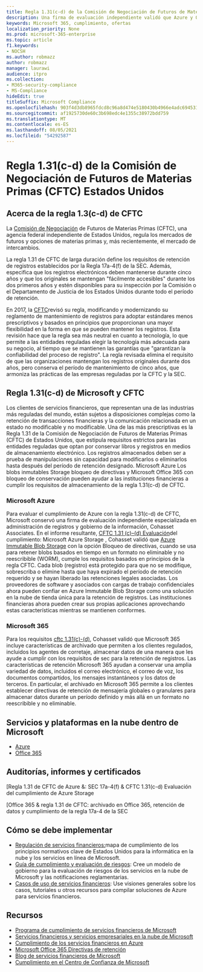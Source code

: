 ```yaml
---
title: Regla 1.31(c-d) de la Comisión de Negociación de Futuros de Materias Primas (CFTC) Estados Unidos
description: Una firma de evaluación independiente validó que Azure y Office 365 pueden ayudar a las empresas financieras a cumplir con los requisitos de retención de registros y almacenamiento inmutable de la Regla 1.31 de CFTC.
keywords: Microsoft 365, cumplimiento, ofertas
localization_priority: None
ms.prod: microsoft-365-enterprise
ms.topic: article
f1.keywords:
- NOCSH
ms.author: robmazz
author: robmazz
manager: laurawi
audience: itpro
ms.collection:
- M365-security-compliance
- MS-Compliance
hideEdit: true
titleSuffix: Microsoft Compliance
ms.openlocfilehash: 903f4d3db8965fdcd8c96a8d474e5180430b4966e4adc6945315f283ddbc0d3f
ms.sourcegitcommit: af1925730de60c3b698edc4e1355c38972bdd759
ms.translationtype: MT
ms.contentlocale: es-ES
ms.lasthandoff: 08/05/2021
ms.locfileid: "54292587"
---
```

# <a name="commodity-futures-trading-commission-cftc-rule-131c-d-united-states"></a>Regla 1.31(c-d) de la Comisión de Negociación de Futuros de Materias Primas (CFTC) Estados Unidos

## <a name="about-cftc-rule-13c-d"></a>Acerca de la regla 1.3(c-d) de CFTC

La [Comisión de Negociación](https://www.cftc.gov/) de Futuros de Materias Primas (CFTC), una agencia federal independiente de Estados Unidos, regula los mercados de futuros y opciones de materias primas y, más recientemente, el mercado de intercambios.  
  
La regla 1.31 de CFTC de larga duración define los requisitos de retención de registros establecidos por la Regla 17a-4(f) de la SEC. Además, especifica que los registros electrónicos deben mantenerse durante cinco años y que los originales se mantengan "fácilmente accesibles" durante los dos primeros años y estén disponibles para su inspección por la Comisión o el Departamento de Justicia de los Estados Unidos durante todo el período de retención.  
  
En 2017, la [CFTC](https://www.cftc.gov/sites/default/files/idc/groups/public/@lrfederalregister/documents/file/2017-11014a.pdf)revisó su regla, modificando y modernizando su reglamento de mantenimiento de registros para adoptar estándares menos prescriptivos y basados en principios que proporcionan una mayor flexibilidad en la forma en que se pueden mantener los registros. Esta revisión hace que la regla sea más neutral en cuanto a tecnología, lo que permite a las entidades reguladas elegir la tecnología más adecuada para su negocio, al tiempo que se mantienen las garantías que "garantizan la confiabilidad del proceso de registro". La regla revisada elimina el requisito de que las organizaciones mantengan los registros originales durante dos años, pero conserva el período de mantenimiento de cinco años, que armoniza las prácticas de las empresas reguladas por la CFTC y la SEC.

## <a name="microsoft-and-cftc-rule-131c-d"></a>Regla 1.31(c-d) de Microsoft y CFTC

Los clientes de servicios financieros, que representan una de las industrias más reguladas del mundo, están sujetos a disposiciones complejas como la retención de transacciones financieras y la comunicación relacionada en un estado no modificable y no modificable. Una de las más prescriptivas es la Regla 1.31 de la Comisión de Negociación de Futuros de Materias Primas (CFTC) de Estados Unidos, que estipula requisitos estrictos para las entidades reguladas que optan por conservar libros y registros en medios de almacenamiento electrónico. Los registros almacenados deben ser a prueba de manipulaciones sin capacidad para modificarlos o eliminarlos hasta después del período de retención designado. Microsoft Azure Los blobs inmutables Storage bloqueo de directivas y Microsoft Office 365 con bloqueo de conservación pueden ayudar a las instituciones financieras a cumplir los requisitos de almacenamiento de la regla 1.31(c-d) de CFTC.

### <a name="microsoft-azure"></a>Microsoft Azure

Para evaluar el cumplimiento de Azure con la regla 1.31(c-d) de CFTC, Microsoft conservó una firma de evaluación independiente especializada en administración de registros y gobierno de la información, Cohasset Associates. En el informe resultante, [CFTC 1.31 (c)–(d) Evaluación](https://servicetrust.microsoft.com/ViewPage/MSComplianceGuide?command=Download&downloadType=Document&downloadId=19b08fd4-d276-43e8-9461-715981d0ea20&docTab=4ce99610-c9c0-11e7-8c2c-f908a777fa4d_GRC_Assessment_Reports)del cumplimiento: Microsoft Azure Storage , Cohasset validó que [Azure Immutable Blob Storage](/azure/storage/blobs/storage-blob-immutable-storage) con la opción Bloqueo de directivas, cuando se usa para retener blobs basados en tiempo en un formato no eliminable y no reescribible (WORM), cumple los requisitos basados en principios de la regla CFTC. Cada blob (registro) está protegido para que no se modifique, sobrescriba o elimine hasta que haya expirado el período de retención requerido y se hayan liberado las retenciones legales asociadas. Los proveedores de software y asociados con cargas de trabajo confidenciales ahora pueden confiar en Azure Immutable Blob Storage como una solución en la nube de tienda única para la retención de registros. Las instituciones financieras ahora pueden crear sus propias aplicaciones aprovechando estas características mientras se mantienen conformes.

### <a name="microsoft-365"></a>Microsoft 365

Para los requisitos [cftc 1.31(c)-(d),](/microsoft-365/compliance/retention-regulatory-requirements#sec-17a-4f-finra-4511c-and-cftc-131c-d) Cohasset validó que Microsoft 365 incluye características de archivado que permiten a los clientes regulados, incluidos los agentes de corretaje, almacenar datos de una manera que les ayude a cumplir con los requisitos de sec para la retención de registros. Las características de retención Microsoft 365 ayudan a conservar una amplia variedad de datos, incluidos el correo electrónico, el correo de voz, los documentos compartidos, los mensajes instantáneos y los datos de terceros. En particular, el archivado en Microsoft 365 permite a los clientes establecer directivas de retención de mensajería globales o granulares para almacenar datos durante un período definido y más allá en un formato no reescribible y no eliminable.

## <a name="microsoft-in-scope-cloud-platforms--services"></a>Servicios y plataformas en la nube dentro de Microsoft

- [Azure](https://aka.ms/AzureCompliance)
- [Office 365](https://aka.ms/o365-compliance-framework)

## <a name="audits-reports-and-certificates"></a>Auditorías, informes y certificados

[Regla 1.31 de CFTC de Azure &: SEC 17a-4(f) & CFTC 1.31(c-d) Evaluación del cumplimiento de Azure Storage

[Office 365 & regla 1.31 de CFTC: archivado en Office 365, retención de datos y cumplimiento de la regla 17a-4 de la SEC

## <a name="how-to-implement"></a>Cómo se debe implementar

- [Regulación de servicios financieros:](https://servicetrust.microsoft.com/ViewPage/TrustDocuments?command=Download&downloadType=Document&downloadId=5b483567-00b0-4d86-96ae-ee887dadb61c&docTab=6d000410-c9e9-11e7-9a91-892aae8839ad_Compliance_Guides)mapa de cumplimiento de los principios normativos clave de Estados Unidos para la informática en la nube y los servicios en línea de Microsoft.
- [Guía de cumplimiento y evaluación de riesgos](https://aka.ms/RiskGovernanceGuide): Cree un modelo de gobierno para la evaluación de riesgos de los servicios en la nube de Microsoft y las notificaciones reglamentarias.
- [Casos de uso de servicios financieros](/azure/industry/financial/): Use visiones generales sobre los casos, tutoriales u otros recursos para compilar soluciones de Azure para servicios financieros.

## <a name="resources"></a>Recursos

- [Programa de cumplimiento de servicios financieros de Microsoft](https://aka.ms/FSCP-Print)
- [Servicios financieros y servicios empresariales en la nube de Microsoft](https://www.microsoft.com/trustcenter/cloudservices/financialservices)
- [Cumplimiento de los servicios financieros en Azure](https://azure.microsoft.com/resources/videos/azurecon-2015-financial-services-compliance-in-azure/)
- [Microsoft Office 365 Directivas de retención](/office365/securitycompliance/retention-policies)
- [Blog de servicios financieros de Microsoft](https://techcommunity.microsoft.com/t5/Financial-Services-Blog/bg-p/FinancialServicesBlog)
- [Cumplimiento en el Centro de Confianza de Microsoft](https://www.microsoft.com/trust-center/compliance/compliance-overview)
